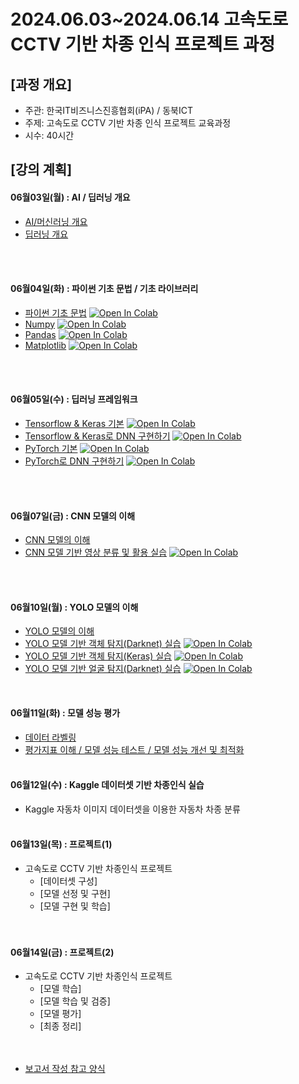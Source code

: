 # 2024.06.03\~2024.06.14 고속도로 CCTV 기반 차종 인식 프로젝트 과정

## \[과정 개요]

* 주관: 한국IT비즈니스진흥협회(iPA) / 동북ICT
* 주제: 고속도로 CCTV 기반 차종 인식 프로젝트 교육과정
* 시수: 40시간

## \[강의 계획]

#### 06월03일(월) : AI / 딥러닝 개요

* [AI/머신러닝 개요](../LectureFiles/pdf/AI01_AI개요.pdf)
* [딥러닝 개요](../LectureFiles/pdf/DL01_딥러닝개요.pdf)  
<br/>
<br/>

#### 06월04일(화) : 파이썬 기초 문법 / 기초 라이브러리

* [파이썬 기초 문법](../LectureFiles/src/Py001_Basic.ipynb) [![Open In Colab](https://colab.research.google.com/assets/colab-badge.svg)](https://colab.research.google.com/github/aidalabs/Lectures/blob/main/LectureFiles/src/Py001_Basic.ipynb)
* [Numpy](../LectureFiles/src/Py002_Numpy.ipynb) [![Open In Colab](https://colab.research.google.com/assets/colab-badge.svg)](https://colab.research.google.com/github/aidalabs/Lectures/blob/main/LectureFiles/src/Py002_Numpy.ipynb)
* [Pandas](../LectureFiles/src/Py003_Pandas.ipynb) [![Open In Colab](https://colab.research.google.com/assets/colab-badge.svg)](https://colab.research.google.com/github/aidalabs/Lectures/blob/main/LectureFiles/src/Py003_Pandas.ipynb)
* [Matplotlib](../LectureFiles/src/Py004_Matplotlib.ipynb) [![Open In Colab](https://colab.research.google.com/assets/colab-badge.svg)](https://colab.research.google.com/github/aidalabs/Lectures/blob/main/LectureFiles/src/Py004_Matplotlib.ipynb)
<br/>
<br/>

#### 06월05일(수) :  딥러닝 프레임워크

* [Tensorflow & Keras 기본](../LectureFiles/src/DL001_Tensorflow.ipynb) [![Open In Colab](https://colab.research.google.com/assets/colab-badge.svg)](https://colab.research.google.com/github/aidalabs/Lectures/blob/main/LectureFiles/src/DL001_Tensorflow.ipynb)
* [Tensorflow & Keras로 DNN 구현하기](../LectureFiles/src/DL002_Tensorflow_DNN.ipynb) [![Open In Colab](https://colab.research.google.com/assets/colab-badge.svg)](https://colab.research.google.com/github/aidalabs/Lectures/blob/main/LectureFiles/src/DL002_Tensorflow_DNN.ipynb)
* [PyTorch 기본](../LectureFiles/src/DL003_PyTorch.ipynb) [![Open In Colab](https://colab.research.google.com/assets/colab-badge.svg)](https://colab.research.google.com/github/aidalabs/Lectures/blob/main/LectureFiles/src/DL003_PyTorch.ipynb)
* [PyTorch로 DNN 구현하기](../LectureFiles/src/DL004_PyTorch_DNN.ipynb) [![Open In Colab](https://colab.research.google.com/assets/colab-badge.svg)](https://colab.research.google.com/github/aidalabs/Lectures/blob/main/LectureFiles/src/DL004_PyTorch_DNN.ipynb)
<br/>
<br/>

#### 06월07일(금) : CNN 모델의 이해

* [CNN 모델의 이해](../LectureFiles/pdf/DL02_CNN모델개요.pdf)
* [CNN 모델 기반 영상 분류 및 활용 실습](../LectureFiles/src/DL005_CNN_ImageClassificaton.ipynb) [![Open In Colab](https://colab.research.google.com/assets/colab-badge.svg)](https://colab.research.google.com/github/aidalabs/Lectures/blob/main/LectureFiles/src/DL005_CNN_ImageClassificaton.ipynb)
<br/>
<br/>

#### 06월10일(월) : YOLO 모델의 이해

* [YOLO 모델의 이해](../LectureFiles/pdf/DL08_YOLO모델개요.pdf)
* [YOLO 모델 기반 객체 탐지(Darknet) 실습](../LectureFiles/src/DL008_YOLO_Darknet_ObjectDetection.ipynb) [![Open In Colab](https://colab.research.google.com/assets/colab-badge.svg)](https://colab.research.google.com/github/aidalabs/Lectures/blob/main/LectureFiles/src/DL008_YOLO_Darknet_ObjectDetection.ipynb)
* [YOLO 모델 기반 객체 탐지(Keras) 실습](../LectureFiles/src/DL008_YOLO_Keras_ObjectDetection.ipynb) [![Open In Colab](https://colab.research.google.com/assets/colab-badge.svg)](https://colab.research.google.com/github/aidalabs/Lectures/blob/main/LectureFiles/src/DL008_YOLO_Keras_ObjectDetection.ipynb)
* [YOLO 모델 기반 얼굴 탐지(Darknet) 실습](../LectureFiles/src/DL008_YOLO_Darknet_FaceDetection.ipynb) [![Open In Colab](https://colab.research.google.com/assets/colab-badge.svg)](https://colab.research.google.com/github/aidalabs/Lectures/blob/main/LectureFiles/src/DL008_YOLO_Darknet_FaceDetection.ipynb)
<br/>

#### 06월11일(화) : 모델 성능 평가

* [데이터 라벨링](../LectureFiles/pdf/DL20_데이터라벨링.pdf)
* [평가지표 이해 / 모델 성능 테스트 / 모델 성능 개선 및 최적화](../LectureFiles/pdf/DS012_분석결과해석-분석모형의평가및개선.pdf)
  <br/>
  <br/>

#### 06월12일(수) : Kaggle 데이터셋 기반 차종인식 실습

* Kaggle 자동차 이미지 데이터셋을 이용한 자동차 차종 분류
  <br/>
  <br/>

#### 06월13일(목) : 프로젝트(1)

* 고속도로 CCTV 기반 차종인식 프로젝트
  * [데이터셋 구성]
  * [모델 선정 및 구현]
  * [모델 구현 및 학습]
  <br/>
  <br/>

#### 06월14일(금) : 프로젝트(2)

* 고속도로 CCTV 기반 차종인식 프로젝트
  * [모델 학습]
  * [모델 학습 및 검증]
  * [모델 평가]
  * [최종 정리]
  <br/>
  <br/>

- [보고서 작성 참고 양식](https://colab.research.google.com/drive/1ytqIrhz7BK4TLA6WEb2_jJ_-xhlDiMMK?usp=sharing)